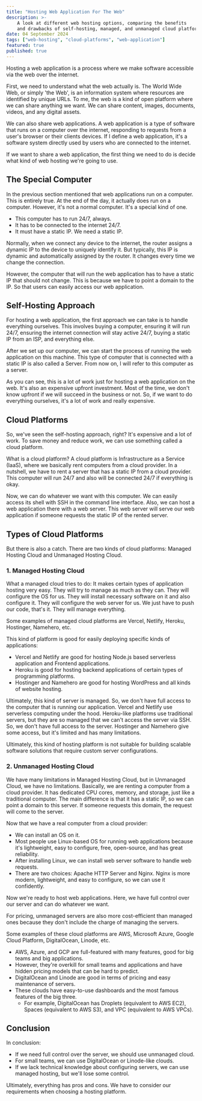 ```yaml
---
title: "Hosting Web Application For The Web"
description: >-
    A look at different web hosting options, comparing the benefits
    and drawbacks of self-hosting, managed, and unmanaged cloud platforms.
date: 04 September 2024
tags: ["web-hosting", "cloud-platforms", "web-application"]
featured: true
published: true
---
```


Hosting a web application is a process where we make software accessible via the web over the internet.

First, we need to understand what the web actually is.
The World Wide Web, or simply 'the Web', is an information system where resources are identified by unique URLs.
To me, the web is a kind of open platform where we can share anything we want.
We can share content, images, documents, videos, and any digital assets.

We can also share web applications.
A web application is a type of software that runs on a computer over the internet,
responding to requests from a user's browser or their clients devices.
If I define a web application, it's a software system directly used by users who are connected to the internet.

If we want to share a web application, the first thing we need to do is decide what kind of web hosting we're going to use.

## The Special Computer

In the previous section mentioned that web applications run on a computer.
This is entirely true.
At the end of the day, it actually does run on a computer.
However, it's not a normal computer. It's a special kind of one.

- This computer has to run 24/7, always.
- It has to be connected to the internet 24/7.
- It must have a static IP. We need a static IP.

Normally, when we connect any device to the internet, the router assigns a dynamic IP to the device to uniquely identify it.
But typically, this IP is dynamic and automatically assigned by the router.
It changes every time we change the connection.

However, the computer that will run the web application has to have a static IP that should not change.
This is because we have to point a domain to the IP. So that users can easily access our web application.

## Self-Hosting Approach

For hosting a web application, the first approach we can take is to handle everything ourselves.
This involves buying a computer, ensuring it will run 24/7, ensuring the internet connection will stay active 24/7, buying a static IP from an ISP, and everything else.

After we set up our computer, we can start the process of running the web application on this machine.
This type of computer that is connected with a static IP is also called a Server.
From now on, I will refer to this computer as a server.

As you can see, this is a lot of work just for hosting a web application on the web.
It's also an expensive upfront investment.
Most of the time, we don't know upfront if we will succeed in the business or not.
So, if we want to do everything ourselves, it's a lot of work and really expensive.

## Cloud Platforms

So, we've seen the self-hosting approach, right?
It's expensive and a lot of work.
To save money and reduce work, we can use something called a cloud platform.

What is a cloud platform? A cloud platform is Infrastructure as a Service (IaaS),
where we basically rent computers from a cloud provider.
In a nutshell, we have to rent a server that has a static IP from a cloud provider.
This computer will run 24/7 and also will be connected 24/7 if everything is okay.

Now, we can do whatever we want with this computer.
We can easily access its shell with SSH in the command line interface.
Also, we can host a web application there with a web server.
This web server will serve our web application if someone requests the static IP of the rented server.

## Types of Cloud Platforms

But there is also a catch. There are two kinds of cloud platforms:
Managed Hosting Cloud and Unmanaged Hosting Cloud.

### 1. Managed Hosting Cloud

What a managed cloud tries to do:
It makes certain types of application hosting very easy.
They will try to manage as much as they can.
They will configure the OS for us.
They will install necessary software on it and also configure it.
They will configure the web server for us.
We just have to push our code, that's it.
They will manage everything.

Some examples of managed cloud platforms are Vercel, Netlify, Heroku, Hostinger, Namehero, etc.

This kind of platform is good for easily deploying specific kinds of applications:

- Vercel and Netlify are good for hosting Node.js based serverless application and Frontend applications.
- Heroku is good for hosting backend applications of certain types of programming platforms.
- Hostinger and Namehero are good for hosting WordPress and all kinds of website hosting.

Ultimately, this kind of server is managed.
So, we don't have full access to the computer that is running our application.
Vercel and Netlify use serverless computing under the hood.
Heroku-like platforms use traditional servers, but they are so managed that we can't access the server via SSH.
So, we don't have full access to the server.
Hostinger and Namehero give some access, but it's limited and has many limitations.

Ultimately, this kind of hosting platform is not suitable for building scalable software solutions that require custom server configurations.

### 2. Unmanaged Hosting Cloud

We have many limitations in Managed Hosting Cloud, but in Unmanaged Cloud, we have no limitations.
Basically, we are renting a computer from a cloud provider.
It has dedicated CPU cores, memory, and storage, just like a traditional computer.
The main difference is that it has a static IP, so we can point a domain to this server.
If someone requests this domain, the request will come to the server.

Now that we have a real computer from a cloud provider:

- We can install an OS on it.
- Most people use Linux-based OS for running web applications because it's lightweight, easy to configure, free, open-source, and has great reliability.
- After installing Linux, we can install web server software to handle web requests.
- There are two choices: Apache HTTP Server and Nginx. Nginx is more modern, lightweight, and easy to configure, so we can use it confidently.

Now we're ready to host web applications. Here, we have full control over our server and can do whatever we want.

For pricing, unmanaged servers are also more cost-efficient than managed ones because they don't include the charge of managing the servers.

Some examples of these cloud platforms are AWS, Microsoft Azure, Google Cloud Platform, DigitalOcean, Linode, etc.

- AWS, Azure, and GCP are full-featured with many features, good for big teams and big applications.
- However, they're overkill for small teams and applications and have hidden pricing models that can be hard to predict.
- DigitalOcean and Linode are good in terms of pricing and easy maintenance of servers.
- These clouds have easy-to-use dashboards and the most famous features of the big three.
    - For example, DigitalOcean has Droplets (equivalent to AWS EC2), Spaces (equivalent to AWS S3), and VPC (equivalent to AWS VPCs).

## Conclusion

In conclusion:

- If we need full control over the server, we should use unmanaged cloud.
- For small teams, we can use DigitalOcean or Linode-like clouds.
- If we lack technical knowledge about configuring servers, we can use managed hosting, but we'll lose some control.

Ultimately, everything has pros and cons. We have to consider our requirements when choosing a hosting platform.
